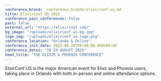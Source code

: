 ```yaml
---
conference_brand: _conference_brands/elixirconf-us.md
title: ElixirConf US 2025
conference_past_conferences: false
past: false
external_url: "https://elixirconf.com/"
bg_image: "/uploads/elixirconf-us-bg.jpg"
logo_img: "/uploads/elixirconf-us-logo.png"
conference_location: "Orlando & Online"
conference_init_date: 2025-08-28T09:00:00.000+00:00
conference_dates: "28-29 AUGUST 2025"
head_title: "THE ELIXIR & PHOENIX CONFERENCE"
---
```


ElixirConf US is the major American event for Elixir and Phoenix users, taking place in Orlando with both in-person and online attendance options.
